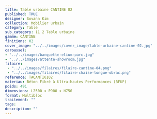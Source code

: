 ```yaml
---
title: Table urbaine CANTINE 02 
published: TRUE
designer: Sovann Kim
collection: Mobilier urbain
category: Table
sub_category: 11 2 Table urbaine
gamme: CANTINE
finitions: 02
cover_image: "../../images/cover_image/table-urbaine-cantine-02.jpg"
caroussel: 
- "../../images/banquette-elium-parc.jpg"
- "../../images/attente-showroom.jpg"
filaire: 
 - "../../images/filaires/filaire-cantine-04.png"
 - "../../images/filaires/filaire-chaise-longue-obrac.png"
reference: TACANTI0102
materiau: Béton Fibré à Ultra-hautes Performances (BFUP)
poids: 491
dimensions: L2500 x P900 x H750
format: Multibloc
traitement: ""
tags: 
description: ""
---
```

